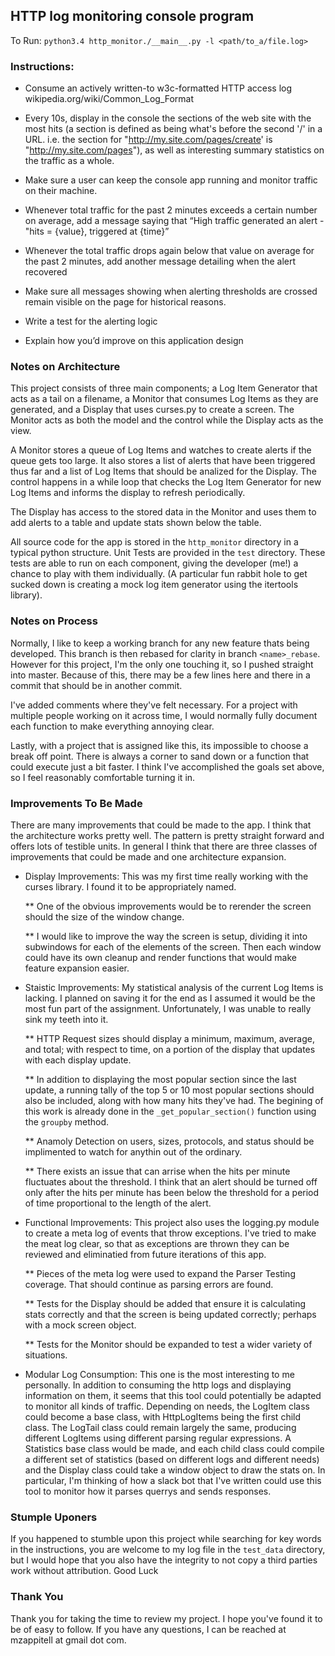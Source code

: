 ## HTTP log monitoring console program

To Run: `python3.4 http_monitor./__main__.py -l <path/to_a/file.log>`

### Instructions:

* Consume an actively written-to w3c-formatted HTTP access log
  wikipedia.org/wiki/Common_Log_Format

* Every 10s, display in the console the sections of the web site with the most
  hits (a section is defined as being what's before the second '/' in a URL.
  i.e.  the section for "http://my.site.com/pages/create' is
  "http://my.site.com/pages"), as well as interesting summary statistics on the
  traffic as a whole.

* Make sure a user can keep the console app running and monitor traffic on their
  machine.

* Whenever total traffic for the past 2 minutes exceeds a certain number on
  average, add a message saying that “High traffic generated an alert -
  "hits = {value}, triggered at {time}”

* Whenever the total traffic drops again below that value on average for the
  past 2 minutes, add another message detailing when the alert recovered

* Make sure all messages showing when alerting thresholds are crossed remain
  visible on the page for historical reasons.

* Write a test for the alerting logic

* Explain how you’d improve on this application design

### Notes on Architecture

This project consists of three main components; a Log Item Generator that acts
as a tail on a filename, a Monitor that consumes Log Items as they are
generated, and a Display that uses curses.py to create a screen. The Monitor
acts as both the model and the control while the Display acts as the view.

A Monitor stores a queue of Log Items and watches to create alerts if the queue
gets too large. It also stores a list of alerts that have been triggered thus
far and a list of Log Items that should be analized for the Display. The control
happens in a while loop that checks the Log Item Generator for new Log Items and
informs the display to refresh periodically.

The Display has access to the stored data in the Monitor and uses them to add
alerts to a table and update stats shown below the table.

All source code for the app is stored in the `http_monitor` directory in a
typical python structure. Unit Tests are provided in the `test` directory. These
tests are able to run on each component, giving the developer (me!) a chance to
play with them individually. (A particular fun rabbit hole to get sucked down is
creating a mock log item generator using the itertools library).

### Notes on Process

Normally, I like to keep a working branch for any new feature thats being
developed. This branch is then rebased for clarity in branch `<name>_rebase`.
However for this project, I'm the only one touching it, so I pushed straight
into master. Because of this, there may be a few lines here and there in a
commit that should be in another commit.

I've added comments where they've felt necessary. For a project with multiple
people working on it across time, I would normally fully document each function
to make everything annoying clear.

Lastly, with a project that is assigned like this, its impossible to choose a
break off point. There is always a corner to sand down or a function that could
execute just a bit faster. I think I've accomplished the goals set above, so I
feel reasonably comfortable turning it in.

### Improvements To Be Made

There are many improvements that could be made to the app. I think that the
architecture works pretty well.  The pattern is pretty straight forward and
offers lots of testible units. In general I think that there are three classes
of improvements that could be made and one architecture expansion.

* Display Improvements: This was my first time really working with the curses
  library. I found it to be appropriately named.
  
  ** One of the obvious improvements would be to rerender the screen should the
      size of the window change.

  ** I would like to improve the way the screen is setup, dividing it into
      subwindows for each of the elements of the screen. Then each window could
      have its own cleanup and render functions that would make feature
      expansion easier.

* Staistic Improvements: My statistical analysis of the current Log Items is
  lacking. I planned on saving it for the end as I assumed it would be the most
  fun part of the assignment. Unfortunately, I was unable to really sink my
  teeth into it.

  ** HTTP Request sizes should display a minimum, maximum, average, and total;
      with respect to time, on a portion of the display that updates with each
      display update.

  ** In addition to displaying the most popular section since the last update, a
      running tally of the top 5 or 10 most popular sections should also be
      included, along with how many hits they've had. The begining of this work
      is already done in the `_get_popular_section()` function using the
      `groupby` method.

  ** Anamoly Detection on users, sizes, protocols, and status should be
      implimented to watch for anythin out of the ordinary.

  ** There exists an issue that can arrise when the hits per minute fluctuates
      about the threshold. I think that an alert should be turned off only after
      the hits per minute has been below the threshold for a period of time
      proportional to the length of the alert.

* Functional Improvements: This project also uses the logging.py module to
  create a meta log of events that throw exceptions. I've tried to make the meat
  log clear, so that as exceptions are thrown they can be reviewed and
  eliminatied from future iterations of this app.
  
  ** Pieces of the meta log were used to expand the Parser Testing coverage.
      That should continue as parsing errors are found.

  ** Tests for the Display should be added that ensure it is calculating stats
      correctly and that the screen is being updated correctly; perhaps with a
      mock screen object.
      
  ** Tests for the Monitor should be expanded to test a wider variety of
      situations.

* Modular Log Consumption: This one is the most interesting to me personally. In
  addition to consuming the http logs and displaying information on them, it
  seems that this tool could potentially be adapted to monitor all kinds of
  traffic. Depending on needs, the LogItem class could become a base class, with
  HttpLogItems being the first child class. The LogTail class could remain
  largely the same, producing different LogItems using different parsing regular
  expressions. A Statistics base class would be made, and each child class could
  compile a different set of statistics (based on different logs and different
  needs) and the Display class could take a window object to draw the stats on.
  In particular, I'm thinking of how a slack bot that I've written could use
  this tool to monitor how it parses querrys and sends responses.

### Stumple Uponers

If you happened to stumble upon this project while searching for key words in
the instructions, you are welcome to my log file in the `test_data` directory,
but I would hope that you also have the integrity to not copy a third parties
work without attribution. Good Luck

### Thank You

Thank you for taking the time to review my project. I hope you've found it to be
of easy to follow. If you have any questions, I can be reached at mzappitell at
gmail dot com.

